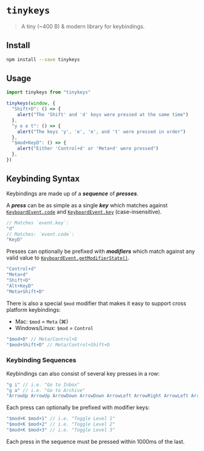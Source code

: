 # `tinykeys`

> A tiny (~400 B) & modern library for keybindings.

## Install

```sh
npm install --save tinykeys
```

## Usage

```js
import tinykeys from "tinykeys"

tinykeys(window, {
  "Shift+D": () => {
    alert("The 'Shift' and 'd' keys were pressed at the same time")
  },
  "y e e t": () => {
    alert("The keys 'y', 'e', 'e', and 't' were pressed in order")
  },
  "$mod+KeyD": () => {
    alert("Either 'Control+d' or 'Meta+d' were pressed")
  },
})
```

## Keybinding Syntax

Keybindings are made up of a **_sequence_** of **_presses_**.

A **_press_** can be as simple as a single **_key_** which matches against
[`KeyboardEvent.code`](https://developer.mozilla.org/en-US/docs/Web/API/KeyboardEvent/code/code_values)
and
[`KeyboardEvent.key`](https://developer.mozilla.org/en-US/docs/Web/API/KeyboardEvent/key)
(case-insensitive).

```js
// Matches `event.key`:
"d"
// Matches: `event.code`:
"KeyD"
```

Presses can optionally be prefixed with **_modifiers_** which match against any
valid value to
[`KeyboardEvent.getModifierState()`](https://developer.mozilla.org/en-US/docs/Web/API/KeyboardEvent/getModifierState).

```js
"Control+d"
"Meta+d"
"Shift+D"
"Alt+KeyD"
"Meta+Shift+D"
```

There is also a special `$mod` modifier that makes it easy to support cross
platform keybindings:

- Mac: `$mod` = `Meta` (⌘)
- Windows/Linux: `$mod` = `Control`

```js
"$mod+D" // Meta/Control+D
"$mod+Shift+D" // Meta/Control+Shift+D
```

### Keybinding Sequences

Keybindings can also consist of several key presses in a row:

```js
"g i" // i.e. "Go to Inbox"
"g a" // i.e. "Go to Archive"
"ArrowUp ArrowUp ArrowDown ArrowDown ArrowLeft ArrowRight ArrowLeft ArrowRight B A"
```

Each press can optionally be prefixed with modifier keys:

```js
"$mod+K $mod+1" // i.e. "Toggle Level 1"
"$mod+K $mod+2" // i.e. "Toggle Level 2"
"$mod+K $mod+3" // i.e. "Toggle Level 3"
```

Each press in the sequence must be pressed within 1000ms of the last.
